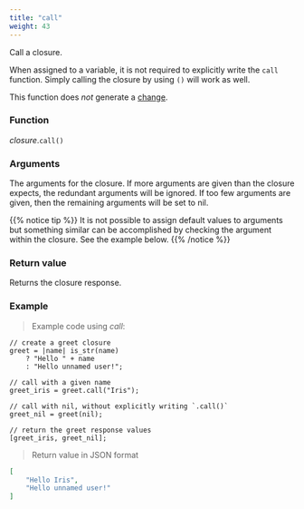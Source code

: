 ```yaml
---
title: "call"
weight: 43
---
```


Call a closure.

When assigned to a variable, it is not required to explicitly write the `call` function.
Simply calling the closure by using `()` will work as well.

This function does *not* generate a [change](../../../overview/changes).

### Function

*closure*.`call()`

### Arguments

The arguments for the closure. If more arguments are given than the closure expects, the redundant arguments will be ignored. If too few arguments are given, then the remaining arguments will be set to nil.

{{% notice tip %}}
It is not possible to assign default values to arguments but something similar
can be accomplished by checking the argument within the closure. See the example below.
{{% /notice %}}

### Return value

Returns the closure response.

### Example

> Example code using *call*:

```thingsdb,json_response
// create a greet closure
greet = |name| is_str(name)
    ? "Hello " + name
    : "Hello unnamed user!";

// call with a given name
greet_iris = greet.call("Iris");

// call with nil, without explicitly writing `.call()`
greet_nil = greet(nil);

// return the greet response values
[greet_iris, greet_nil];
```

> Return value in JSON format

```json
[
    "Hello Iris",
    "Hello unnamed user!"
]
```
